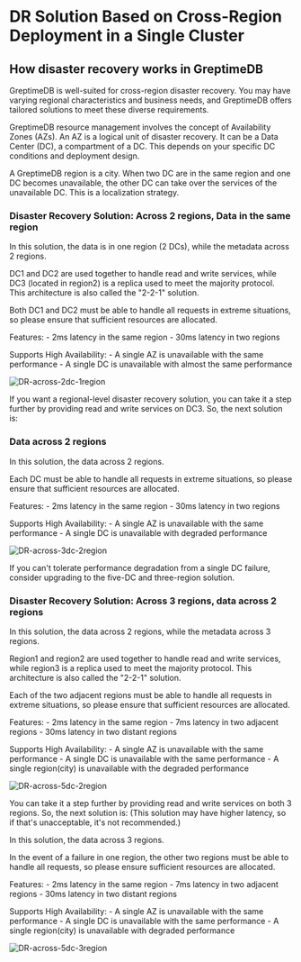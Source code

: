 # DR Solution Based on Cross-Region Deployment in a Single Cluster

## How disaster recovery works in GreptimeDB
GreptimeDB is well-suited for cross-region disaster recovery. You may have varying regional characteristics and business needs, and GreptimeDB offers tailored solutions to meet these diverse requirements.

GreptimeDB resource management involves the concept of Availability Zones (AZs). An AZ is a logical unit of disaster recovery.
It can be a Data Center (DC), a compartment of a DC. This depends on your specific DC conditions and deployment design.

A GreptimeDB region is a city. When two DC are in the same region and one DC becomes unavailable, the other DC can take over the services of the unavailable DC. This is a localization strategy.

### Disaster Recovery Solution: Across 2 regions, Data in the same region

In this solution, the data is in one region (2 DCs), while the metadata across 2 regions.

DC1 and DC2 are used together to handle read and write services, while DC3 (located in region2) is a replica used to meet the majority protocol. This architecture is also called the "2-2-1" solution.

Both DC1 and DC2 must be able to handle all requests in extreme situations, so please ensure that sufficient resources are allocated.

Features:
    - 2ms latency in the same region
    - 30ms latency in two regions

Supports High Availability:
    - A single AZ is unavailable with the same performance
    - A single DC is unavailable with almost the same performance


![DR-across-2dc-1region](/DR-across-2dc-1region.png)

If you want a regional-level disaster recovery solution, you can take it a step further by providing read and write services on DC3. So, the next solution is:

### Data across 2 regions

In this solution, the data across 2 regions.

Each DC must be able to handle all requests in extreme situations, so please ensure that sufficient resources are allocated.

Features:
    - 2ms latency in the same region
    - 30ms latency in two regions

Supports High Availability:
    - A single AZ is unavailable with the same performance
    - A single DC is unavailable with degraded performance

![DR-across-3dc-2region](/DR-across-3dc-2region.png)

If you can't tolerate performance degradation from a single DC failure, consider upgrading to the five-DC and three-region solution.

### Disaster Recovery Solution: Across 3 regions, data across 2 regions

In this solution, the data across 2 regions, while the metadata across 3 regions.

Region1 and region2 are used together to handle read and write services, while region3 is a replica used to meet the majority protocol. This architecture is also called the "2-2-1" solution.

Each of the two adjacent regions must be able to handle all requests in extreme situations, so please ensure that sufficient resources are allocated.

Features:
    - 2ms latency in the same region
    - 7ms latency in two adjacent regions
    - 30ms latency in two distant regions

Supports High Availability:
    - A single AZ is unavailable with the same performance
    - A single DC is unavailable with the same performance
    - A single region(city) is unavailable with the degraded performance

![DR-across-5dc-2region](/DR-across-5dc-2region.png)

You can take it a step further by providing read and write services on both 3 regions. So, the next solution is:
(This solution may have higher latency, so if that's unacceptable, it's not recommended.)

In this solution, the data across 3 regions.

In the event of a failure in one region, the other two regions must be able to handle all requests, so please ensure sufficient resources are allocated.

Features:
    - 2ms latency in the same region
    - 7ms latency in two adjacent regions
    - 30ms latency in two distant regions

Supports High Availability:
    - A single AZ is unavailable with the same performance
    - A single DC is unavailable with the same performance
    - A single region(city) is unavailable with degraded performance

![DR-across-5dc-3region](/DR-across-5dc-3region.png)